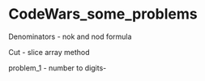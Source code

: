 # CodeWars_some_problems

Denominators - nok and nod formula

Cut - slice array method

problem_1 - number to digits-

